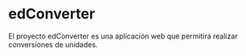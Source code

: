 # edConverter
El proyecto edConverter es una aplicación web que permitirá realizar conversiones de unidades.

